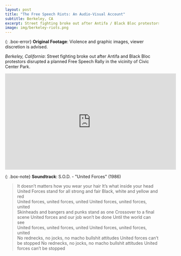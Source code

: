 ```yaml
---
layout: post
title: "The Free Speech Riots: An Audio-Visual Account"
subtitle: Berkeley, CA
excerpt: Street fighting broke out after Antifa / Black Bloc protestors disrupted a planned Free Speech Rally at Berkeley’s Civic Center Park.
image: img/berkeley-riots.png
---
```


{: .box-error}
**Original Footage**: Violence and graphic images, viewer discretion is advised.

*Berkeley, California*: Street fighting broke out after Antifa and Black Bloc protestors disrupted a planned Free Speech Rally in the vicinity of Civic Center Park.

<iframe width="560" height="315" src="https://www.youtube.com/embed/3cSBrE1ETDg?controls=0" frameborder="0" allow="accelerometer; autoplay; encrypted-media; gyroscope; picture-in-picture" allowfullscreen></iframe>

{: .box-note}
**Soundtrack**: S.O.D. - "United Forces" (1986)

> It doesn’t matters how you wear your hair
It’s what inside your head
United Forces stand for all strong and fair
Black, white and yellow and red<br/>
United forces, united forces, united
United forces, united forces, united<br/>
Skinheads and bangers and punks stand as one
Crossover to a final scene
United forces and our job won’t be done
Until the world can see<br/>
United forces, united forces, united
United forces, united forces, united<br/>
No rednecks, no jocks, no macho bullshit attitudes
United forces can’t be stopped
No rednecks, no jocks, no macho bullshit attitudes
United forces can’t be stopped

